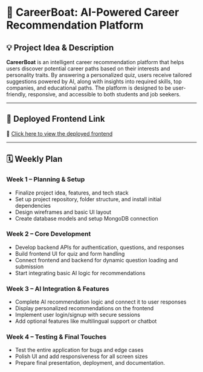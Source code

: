 # 📘 CareerBoat: AI-Powered Career Recommendation Platform

## 💡 Project Idea & Description

**CareerBoat** is an intelligent career recommendation platform that helps users discover potential career paths based on their interests and personality traits. By answering a personalized quiz, users receive tailored suggestions powered by AI, along with insights into required skills, top companies, and educational paths. The platform is designed to be user-friendly, responsive, and accessible to both students and job seekers.

---

## 🚀 Deployed Frontend Link

🔗 [Click here to view the deployed frontend](https://careerboat.netlify.app/)

---

## 🗓️ Weekly Plan

### **Week 1 – Planning & Setup**
- Finalize project idea, features, and tech stack
- Set up project repository, folder structure, and install initial dependencies
- Design wireframes and basic UI layout
- Create database models and setup MongoDB connection

### **Week 2 – Core Development**
- Develop backend APIs for authentication, questions, and responses
- Build frontend UI for quiz and form handling
- Connect frontend and backend for dynamic question loading and submission
- Start integrating basic AI logic for recommendations

### **Week 3 – AI Integration & Features**
- Complete AI recommendation logic and connect it to user responses
- Display personalized recommendations on the frontend
- Implement user login/signup with secure sessions
- Add optional features like multilingual support or chatbot

### **Week 4 – Testing & Final Touches**
- Test the entire application for bugs and edge cases
- Polish UI and add responsiveness for all screen sizes
- Prepare final presentation, deployment, and documentation.

